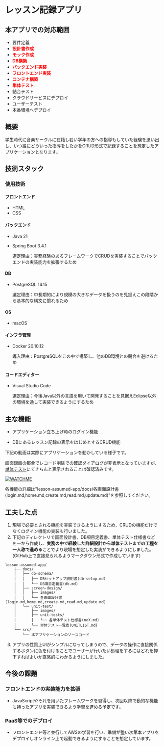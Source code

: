 # レッスン記録アプリ

## 本アプリでの対応範囲
- 要件定義
- <font color="#FF0000">**設計書作成**</font>
- <font color="#FF0000">**モック作成**</font>
- <font color="#FF0000">**DB構築**</font>
- <font color="#FF0000">**バックエンド実装**</font>
- <font color="#FF0000">**フロントエンド実装**</font>
- <font color="#FF0000">**コンテナ構築**</font>
- <font color="#FF0000">**単体テスト**</font>
- 結合テスト
- クラウドサービスにデプロイ
- ユーザーテスト
- 本番環境へデプロイ

## 概要
学生時代に音楽サークルに在籍し若い学年の方への指導もしていた経験を思い出し、いつ誰にどういった指導をしたかをCRUD形式で記録することを想定したアプリケーションとなります。

## 技術スタック
### 使用技術
#### フロントエンド
- HTML
- CSS

#### バックエンド
- Java 21
- Spring Boot 3.4.1

    選定理由：実務経験のあるフレームワークでCRUDを実装することでバックエンドの実装能力を拡張するため

#### DB
- PostgreSQL 14.15

    選定理由：中長期的により規模の大きなデータを扱うのを見据えこの段階から基本的な構文に慣れるため

#### OS
- macOS

#### インフラ管理
- Docker 20.10.12

    導入理由：PostgreSQLをこの中で構築し、他のDB環境との競合を避けるため

#### コードエディター
- Visual Studio Code

    選定理由：今後Java以外の言語を用いて開発することを見据えEclipse以外の環境を通して実装できるようにするため

## 主な機能
- アプリケーション立ち上げ時のログイン機能

- DBにあるレッスン記録の表示をはじめとするCRUD機能

下記の動画は実際にアプリケーションを動かしている様子です。

画面録画の都合でレコード削除での確認ダイアログが非表示となっていますが、[単体テスト](./docs/unit-test/unit-tests/no15.md)にてきちんと表示されることは確認済みです。

[![WATCHME](https://img.youtube.com/vi/oaYXNaPVrBQ/0.jpg)](https://www.youtube.com/watch?v=oaYXNaPVrBQ)

各機能の詳細は"lesson-assumed-app/docs/各画面設計書(login.md,home.md,create.md,read.md,update.md)"を参照してください。

## 工夫した点
1. 現場で必要とされる機能を実装できるようにするため、CRUDの機能だけでなくログイン機能の実装も行いました。
2. 下記のディレクトリで画面設計書、DB項目定義書、単体テスト仕様書などを一から作成し、**実務の中で経験した詳細設計から単体テストまでの工程を一人称で進める**ことでより現場を想定した実装ができるようにしました。(GitHub上で直接見られるようマークダウン形式で作成しています)

```
lesson-assumed-app/
    ├── docs/
    │   ├── db-schema/
    │   │   ├── DBセットアップ説明書(db-setup.md)
    │   │   └── DB項目定義書(db.md)
    │   ├── screen-design/
    │   │   ├── images/
    │   │   └── 各画面設計書(login.md,home.md,create.md,read.md,update.md)
    │   └── unit-test/
    │       ├── images/
    │       ├── unit-tests/
    │       │   └── 各単体テスト仕様書(noX.md)
    │       └── 単体テスト一覧表(UNITLIST.md)
    └── src/
        └── 本アプリケーションのソースコード
```
3. アプリの性質上UIがシンプルになってしまうので、データの操作に直接関係するボタンに色を付けることでユーザーが行いたい処理をするにはどれを押下すればよいか直感的にわかるようにしました。

## 今後の課題
### フロントエンドの実装能力を拡張
- JavaScriptやそれを用いたフレームワークを習得し、次回以降で動的な機能も持ったアプリを実装できるよう学習を進める予定です。

### PaaS等でのデプロイ
- フロントエンド等と並行してAWSの学習を行い、準備が整い次第本アプリをデプロイしオンライン上で起動できるようにすることを想定しています。